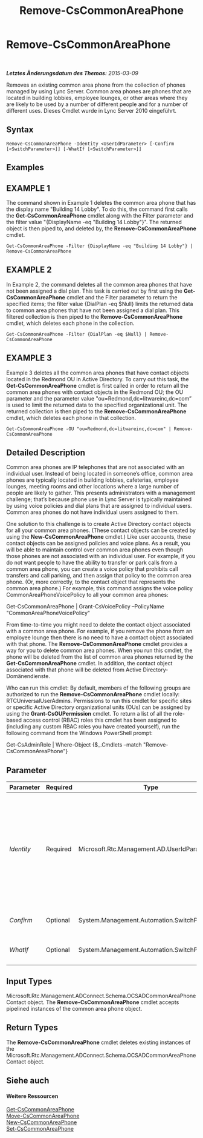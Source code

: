 ﻿---
title: Remove-CsCommonAreaPhone
TOCTitle: Remove-CsCommonAreaPhone
ms:assetid: f2c93bec-4b99-4b69-abe0-d2d9e33dcadd
ms:mtpsurl: https://technet.microsoft.com/de-de/library/Gg413016(v=OCS.15)
ms:contentKeyID: 49295880
ms.date: 05/19/2016
mtps_version: v=OCS.15
ms.translationtype: HT
---

# Remove-CsCommonAreaPhone

 

_**Letztes Änderungsdatum des Themas:** 2015-03-09_

Removes an existing common area phone from the collection of phones managed by using Lync Server. Common area phones are phones that are located in building lobbies, employee lounges, or other areas where they are likely to be used by a number of different people and for a number of different uses. Dieses Cmdlet wurde in Lync Server 2010 eingeführt.

## Syntax

    Remove-CsCommonAreaPhone -Identity <UserIdParameter> [-Confirm [<SwitchParameter>]] [-WhatIf [<SwitchParameter>]]

## Examples

## EXAMPLE 1

The command shown in Example 1 deletes the common area phone that has the display name "Building 14 Lobby". To do this, the command first calls the **Get-CsCommonAreaPhone** cmdlet along with the Filter parameter and the filter value "{DisplayName -eq "Building 14 Lobby"}". The returned object is then piped to, and deleted by, the **Remove-CsCommonAreaPhone** cmdlet.

    Get-CsCommonAreaPhone -Filter {DisplayName -eq "Building 14 Lobby"} | Remove-CsCommonAreaPhone

## EXAMPLE 2

In Example 2, the command deletes all the common area phones that have not been assigned a dial plan. This task is carried out by first using the **Get-CsCommonAreaPhone** cmdlet and the Filter parameter to return the specified items; the filter value {DialPlan -eq $Null} limits the returned data to common area phones that have not been assigned a dial plan. This filtered collection is then piped to the **Remove-CsCommonAreaPhone** cmdlet, which deletes each phone in the collection.

    Get-CsCommonAreaPhone -Filter {DialPlan -eq $Null} | Remove-CsCommonAreaPhone

## EXAMPLE 3

Example 3 deletes all the common area phones that have contact objects located in the Redmond OU in Active Directory. To carry out this task, the **Get-CsCommonAreaPhone** cmdlet is first called in order to return all the common area phones with contact objects in the Redmond OU; the OU parameter and the parameter value "ou=Redmond,dc=litwareinc,dc=com” is used to limit the returned data to the specified organizational unit. The returned collection is then piped to the **Remove-CsCommonAreaPhone** cmdlet, which deletes each phone in that collection.

    Get-CsCommonAreaPhone -OU "ou=Redmond,dc=litwareinc,dc=com" | Remove-CsCommonAreaPhone

## Detailed Description

Common area phones are IP telephones that are not associated with an individual user. Instead of being located in someone’s office, common area phones are typically located in building lobbies, cafeterias, employee lounges, meeting rooms and other locations where a large number of people are likely to gather. This presents administrators with a management challenge; that’s because phone use in Lync Server is typically maintained by using voice policies and dial plans that are assigned to individual users. Common area phones do not have individual users assigned to them.

One solution to this challenge is to create Active Directory contact objects for all your common area phones. (These contact objects can be created by using the **New-CsCommonAreaPhone** cmdlet.) Like user accounts, these contact objects can be assigned policies and voice plans. As a result, you will be able to maintain control over common area phones even though those phones are not associated with an individual user. For example, if you do not want people to have the ability to transfer or park calls from a common area phone, you can create a voice policy that prohibits call transfers and call parking, and then assign that policy to the common area phone. (Or, more correctly, to the contact object that represents the common area phone.) For example, this command assigns the voice policy CommonAreaPhoneVoicePolicy to all your common area phones:

Get-CsCommonAreaPhone | Grant-CsVoicePolicy –PolicyName "CommonAreaPhoneVoicePolicy"

From time-to-time you might need to delete the contact object associated with a common area phone. For example, if you remove the phone from an employee lounge then there is no need to have a contact object associated with that phone. The **Remove-CsCommonAreaPhone** cmdlet provides a way for you to delete common area phones. When you run this cmdlet, the phone will be deleted from the list of common area phones returned by the **Get-CsCommonAreaPhone** cmdlet. In addition, the contact object associated with that phone will be deleted from Active Directory-Domänendienste.

Who can run this cmdlet: By default, members of the following groups are authorized to run the **Remove-CsCommonAreaPhone** cmdlet locally: RTCUniversalUserAdmins. Permissions to run this cmdlet for specific sites or specific Active Directory organizational units (OUs) can be assigned by using the **Grant-CsOUPermission** cmdlet. To return a list of all the role-based access control (RBAC) roles this cmdlet has been assigned to (including any custom RBAC roles you have created yourself), run the following command from the Windows PowerShell prompt:

Get-CsAdminRole | Where-Object {$\_.Cmdlets –match "Remove-CsCommonAreaPhone"}

## Parameter


<table>
<colgroup>
<col style="width: 25%" />
<col style="width: 25%" />
<col style="width: 25%" />
<col style="width: 25%" />
</colgroup>
<thead>
<tr class="header">
<th>Parameter</th>
<th>Required</th>
<th>Type</th>
<th>Description</th>
</tr>
</thead>
<tbody>
<tr class="odd">
<td><p><em>Identity</em></p></td>
<td><p>Required</p></td>
<td><p>Microsoft.Rtc.Management.AD.UserIdParameter</p></td>
<td><p>Unique identifier for the common area phone. Common area phones are identified using the Active Directory distinguished name of the associated contact object. By default, common area phones use a globally unique identifier (GUID) as their common name, which means phones will typically have an Identity similar to this: CN={ce84964a-c4da-4622-ad34-c54ff3ed361f},OU=Redmond,DC=Litwareinc,DC=com. Because of that, you might find it easier to retrieve common area phones by using the <strong>Get-CsCommonAreaPhone</strong> cmdlet, and then piping the returned objects to the <strong>Remove-CsCommonAreaPhone</strong> cmdlet.</p>
<p></p></td>
</tr>
<tr class="even">
<td><p><em>Confirm</em></p></td>
<td><p>Optional</p></td>
<td><p>System.Management.Automation.SwitchParameter</p></td>
<td><p>Fordert Sie vor der Ausführung des Befehls zum Bestätigen auf.</p></td>
</tr>
<tr class="odd">
<td><p><em>WhatIf</em></p></td>
<td><p>Optional</p></td>
<td><p>System.Management.Automation.SwitchParameter</p></td>
<td><p>Beschreibt die Auswirkungen einer Ausführung des Befehls, ohne den Befehl tatsächlich auszuführen.</p></td>
</tr>
</tbody>
</table>


## Input Types

Microsoft.Rtc.Management.ADConnect.Schema.OCSADCommonAreaPhoneContact object. The **Remove-CsCommonAreaPhone** cmdlet accepts pipelined instances of the common area phone object.

## Return Types

The **Remove-CsCommonAreaPhone** cmdlet deletes existing instances of the Microsoft.Rtc.Management.ADConnect.Schema.OCSADCommonAreaPhoneContact object.

## Siehe auch

#### Weitere Ressourcen

[Get-CsCommonAreaPhone](get-cscommonareaphone.md)  
[Move-CsCommonAreaPhone](move-cscommonareaphone.md)  
[New-CsCommonAreaPhone](new-cscommonareaphone.md)  
[Set-CsCommonAreaPhone](set-cscommonareaphone.md)

